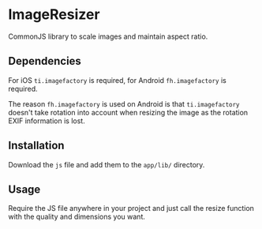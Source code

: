 # ImageResizer
CommonJS library to scale images and maintain aspect ratio.

## Dependencies

For iOS `ti.imagefactory` is required, for Android `fh.imagefactory` is required. 

The reason `fh.imagefactory` is used on Android is that `ti.imagefactory` doesn't take rotation into account when resizing the image as the rotation EXIF information is lost.

## Installation

Download the `js` file and add them to the `app/lib/` directory. 

## Usage

Require the JS file anywhere in your project and just call the resize function with the quality and dimensions you want. 
